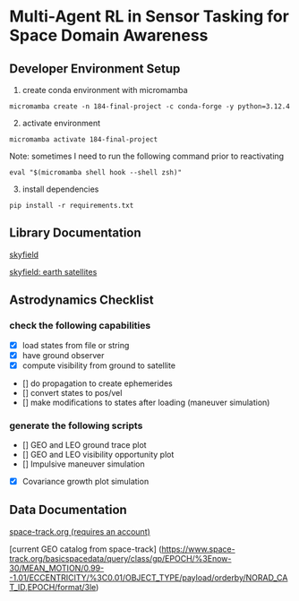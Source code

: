 # Multi-Agent RL in Sensor Tasking for Space Domain Awareness

## Developer Environment Setup 

1. create conda environment with micromamba 

`micromamba create -n 184-final-project -c conda-forge -y python=3.12.4`

2. activate environment 


`micromamba activate 184-final-project`


Note: sometimes I need to run the following command prior to reactivating

`eval "$(micromamba shell hook --shell zsh)"`

3. install dependencies 

`pip install -r requirements.txt`


## Library Documentation 

[skyfield](https://rhodesmill.org/skyfield/toc.html)

[skyfield: earth satellites](https://rhodesmill.org/skyfield/earth-satellites.html)

## Astrodynamics Checklist

### check the following capabilities
- [x] load states from file or string
- [x] have ground observer
- [x] compute visibility from ground to satellite
- [] do propagation to create ephemerides 
- [] convert states to pos/vel
- [] make modifications to states after loading (maneuver simulation)

### generate the following scripts 
- [] GEO and LEO ground trace plot
- [] GEO and LEO visibility opportunity plot 
- [] Impulsive maneuver simulation 
- [x] Covariance growth plot simulation

## Data Documentation 


[space-track.org (requires an account)](https://www.space-track.org/#/Landing)

[current GEO catalog from space-track] (https://www.space-track.org/basicspacedata/query/class/gp/EPOCH/%3Enow-30/MEAN_MOTION/0.99--1.01/ECCENTRICITY/%3C0.01/OBJECT_TYPE/payload/orderby/NORAD_CAT_ID,EPOCH/format/3le)

